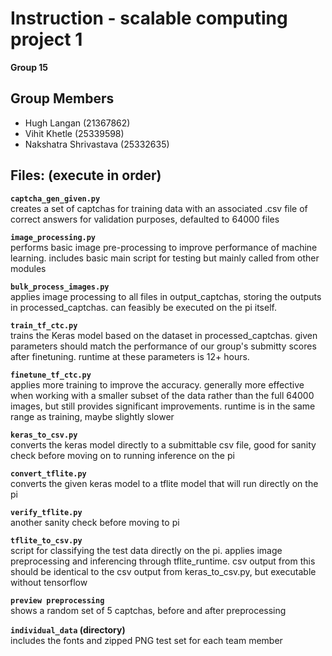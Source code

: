 # Instruction - scalable computing project 1  
**Group 15**

## Group Members
- Hugh Langan (21367862)  
- Vihit Khetle (25339598)  
- Nakshatra Shrivastava (25332635)

## Files: (execute in order)

**`captcha_gen_given.py`**  
creates a set of captchas for training data with an associated .csv file of correct answers for validation purposes, defaulted to 64000 files

**`image_processing.py`**  
performs basic image pre-processing to improve performance of machine learning. includes basic main script for testing but mainly called from other modules

**`bulk_process_images.py`**  
applies image processing to all files in output_captchas, storing the outputs in processed_captchas. can feasibly be executed on the pi itself.

**`train_tf_ctc.py`**  
trains the Keras model based on the dataset in processed_captchas. given parameters should match the performance of our group's submitty scores after finetuning. runtime at these parameters is 12+ hours.

**`finetune_tf_ctc.py`**  
applies more training to improve the accuracy. generally more effective when working with a smaller subset of the data rather than the full 64000 images, but still provides significant improvements. runtime is in the same range as training, maybe slightly slower

**`keras_to_csv.py`**  
converts the keras model directly to a submittable csv file, good for sanity check before moving on to running inference on the pi

**`convert_tflite.py`**  
converts the given keras model to a tflite model that will run directly on the pi

**`verify_tflite.py`**  
another sanity check before moving to pi

**`tflite_to_csv.py`**  
script for classifying the test data directly on the pi. applies image preprocessing and inferencing through tflite_runtime. csv output from this should be identical to the csv output from keras_to_csv.py, but executable without tensorflow

**`preview preprocessing`**  
shows a random set of 5 captchas, before and after preprocessing

**`individual_data` (directory)**  
includes the fonts and zipped PNG test set for each team member
